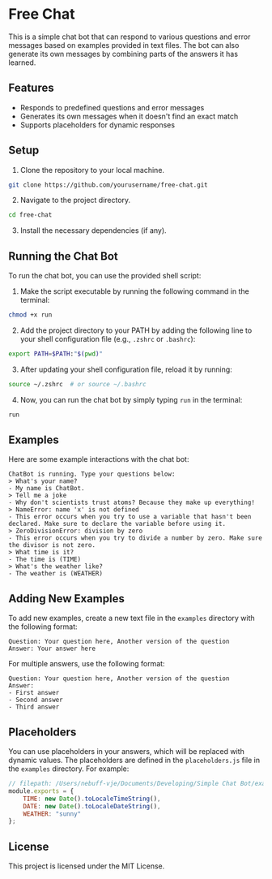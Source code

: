 # Free Chat

This is a simple chat bot that can respond to various questions and error messages based on examples provided in text files. The bot can also generate its own messages by combining parts of the answers it has learned.

## Features

- Responds to predefined questions and error messages
- Generates its own messages when it doesn't find an exact match
- Supports placeholders for dynamic responses

## Setup

1. Clone the repository to your local machine.

```sh
git clone https://github.com/yourusername/free-chat.git
```

2. Navigate to the project directory.

```sh
cd free-chat
```

3. Install the necessary dependencies (if any).

## Running the Chat Bot

To run the chat bot, you can use the provided shell script:

1. Make the script executable by running the following command in the terminal:

```sh
chmod +x run
```

2. Add the project directory to your PATH by adding the following line to your shell configuration file (e.g., `.zshrc` or `.bashrc`):

```sh
export PATH=$PATH:"$(pwd)"
```

3. After updating your shell configuration file, reload it by running:

```sh
source ~/.zshrc  # or source ~/.bashrc
```

4. Now, you can run the chat bot by simply typing `run` in the terminal:

```sh
run
```

## Examples

Here are some example interactions with the chat bot:

```plaintext
ChatBot is running. Type your questions below:
> What's your name?
- My name is ChatBot.
> Tell me a joke
- Why don't scientists trust atoms? Because they make up everything!
> NameError: name 'x' is not defined
- This error occurs when you try to use a variable that hasn't been declared. Make sure to declare the variable before using it.
> ZeroDivisionError: division by zero
- This error occurs when you try to divide a number by zero. Make sure the divisor is not zero.
> What time is it?
- The time is (TIME)
> What's the weather like?
- The weather is (WEATHER)
```

## Adding New Examples

To add new examples, create a new text file in the `examples` directory with the following format:

```plaintext
Question: Your question here, Another version of the question
Answer: Your answer here
```

For multiple answers, use the following format:

```plaintext
Question: Your question here, Another version of the question
Answer:
- First answer
- Second answer
- Third answer
```

## Placeholders

You can use placeholders in your answers, which will be replaced with dynamic values. The placeholders are defined in the `placeholders.js` file in the `examples` directory. For example:

```javascript
// filepath: /Users/nebuff-vje/Documents/Developing/Simple Chat Bot/examples/placeholders.js
module.exports = {
    TIME: new Date().toLocaleTimeString(),
    DATE: new Date().toLocaleDateString(),
    WEATHER: "sunny"
};
```

## License

This project is licensed under the MIT License.
